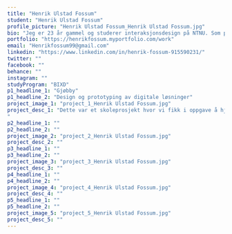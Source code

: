 ```yaml
---
title: "Henrik Ulstad Fossum"
student: "Henrik Ulstad Fossum"
profile_picture: "Henrik Ulstad Fossum_Henrik Ulstad Fossum.jpg"
bio: "Jeg er 23 år gammel og studerer interaksjonsdesign på NTNU. Som person er jeg positiv, sosial og engasjert. Blir motivert av å jobbe tverrfaglig mot felles mål og gjøre andres opplevelser av en tjeneste eller produkt så positive som mulig, gjennom godt og brukervennlig design."
portfolio: "https://henrikfossum.myportfolio.com/work"
email: "Henrikfossum99@gmail.com"
linkedin: "https://www.linkedin.com/in/henrik-fossum-915590231/"
twitter: ""
facebook: ""
behance: ""
instagram: ""
studyProgram: "BIXD"
p1_headline_1: "Gjøbby"
p1_headline_2: "Design og prototyping av digitale løsninger"
project_image_1: "project_1_Henrik Ulstad Fossum.jpg"
project_desc_1: "Dette var et skoleprosjekt hvor vi fikk i oppgave å hjelpe millennials og Gen Z med å finne hobbyer. For å tilspisse oppgaven avgrenset vi brukergruppen til millennials og Gen Z som studerer og bor i Gjøvik. Resultatet er en app som skal hjelpe studenter og beboere i Gjøvik, med å finne seg en ny hobby eller finne tilbake til en gammel.
"
p2_headline_1: ""
p2_headline_2: ""
project_image_2: "project_2_Henrik Ulstad Fossum.jpg"
project_desc_2: ""
p3_headline_1: ""
p3_headline_2: ""
project_image_3: "project_3_Henrik Ulstad Fossum.jpg"
project_desc_3: ""
p4_headline_1: ""
p4_headline_2: ""
project_image_4: "project_4_Henrik Ulstad Fossum.jpg"
project_desc_4: ""
p5_headline_1: ""
p5_headline_2: ""
project_image_5: "project_5_Henrik Ulstad Fossum.jpg"
project_desc_5: ""
---
```

